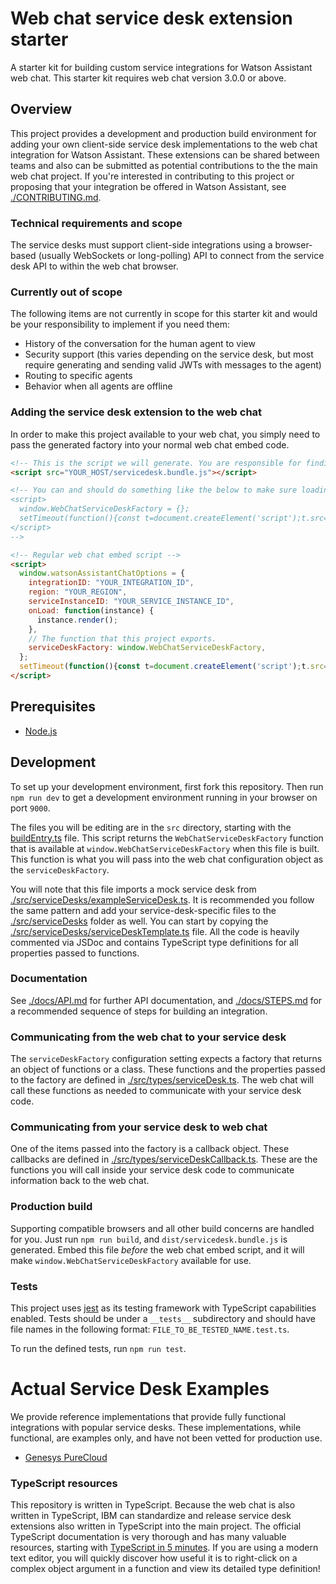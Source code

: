 # Web chat service desk extension starter

A starter kit for building custom service integrations for Watson Assistant web chat. This starter kit requires web chat version 3.0.0 or above.

## Overview

This project provides a development and production build environment for adding your own client-side service desk implementations to the web chat integration for Watson Assistant. These extensions can be shared between teams and also can be submitted as potential contributions to the the main web chat project. If you're interested in contributing to this project or proposing that your integration be offered in Watson Assistant, see [./CONTRIBUTING.md](./CONTRIBUTING.md).

### Technical requirements and scope

The service desks must support client-side integrations using a browser-based (usually WebSockets or long-polling) API to connect from the service desk API to within the web chat browser.

### Currently out of scope

The following items are not currently in scope for this starter kit and would be your responsibility to implement if you need them:

- History of the conversation for the human agent to view
- Security support (this varies depending on the service desk, but most require generating and sending valid JWTs with messages to the agent)
- Routing to specific agents
- Behavior when all agents are offline

### Adding the service desk extension to the web chat

In order to make this project available to your web chat, you simply need to pass the generated factory into your normal web chat embed code.

```html
<!-- This is the script we will generate. You are responsible for finding a place to host it. -->
<script src="YOUR_HOST/servicedesk.bundle.js"></script>

<!-- You can and should do something like the below to make sure loading the script is non-blocking.
<script>
  window.WebChatServiceDeskFactory = {};
  setTimeout(function(){const t=document.createElement('script');t.src='YOUR_HOST/servicedesk.bundle.js';document.head.appendChild(t);});
</script>
-->

<!-- Regular web chat embed script -->
<script>
  window.watsonAssistantChatOptions = {
    integrationID: "YOUR_INTEGRATION_ID",
    region: "YOUR_REGION",
    serviceInstanceID: "YOUR_SERVICE_INSTANCE_ID",
    onLoad: function(instance) {
      instance.render();
    },
    // The function that this project exports.
    serviceDeskFactory: window.WebChatServiceDeskFactory,
  };
  setTimeout(function(){const t=document.createElement('script');t.src='https://web-chat.global.assistant.watson.appdomain.cloud/loadWatsonAssistantChat.js';document.head.appendChild(t);});
</script>
```

## Prerequisites

- [Node.js](https://nodejs.org/en/download/)

## Development

To set up your development environment, first fork this repository. Then run `npm run dev` to get a development environment running in your browser on port `9000`.

The files you will be editing are in the `src` directory, starting with the [buildEntry.ts](./src/buildEntry.ts) file. This script returns the `WebChatServiceDeskFactory` function that is available at `window.WebChatServiceDeskFactory` when this file is built. This function is what you will pass into the web chat configuration object as the `serviceDeskFactory`.

You will note that this file imports a mock service desk from [./src/serviceDesks/exampleServiceDesk.ts](./src/serviceDesks/exampleServiceDesk.ts). It is recommended you follow the same pattern and add your service-desk-specific files to the [./src/serviceDesks](./src/serviceDesks) folder as well. You can start by copying the [./src/serviceDesks/serviceDeskTemplate.ts](./src/serviceDesks/serviceDeskTemplate.ts) file. All the code is heavily commented via JSDoc and contains TypeScript type definitions for all properties passed to functions.

### Documentation

See [./docs/API.md](./docs/API.md) for further API documentation, and [./docs/STEPS.md](./docs/STEPS.md) for a recommended sequence of steps for building an integration.  

### Communicating from the web chat to your service desk

The `serviceDeskFactory` configuration setting expects a factory that returns an object of functions or a class. These functions and the properties passed to the factory are defined in [./src/types/serviceDesk.ts](./src/types/serviceDesk.ts). The web chat will call these functions as needed to communicate with your service desk code.

### Communicating from your service desk to web chat

One of the items passed into the factory is a callback object. These callbacks are defined in [./src/types/serviceDeskCallback.ts](./src/types/serviceDeskCallback.ts). These are the functions you will call inside your service desk code to communicate information back to the web chat.

### Production build

Supporting compatible browsers and all other build concerns are handled for you. Just run `npm run build`, and `dist/servicedesk.bundle.js` is generated. Embed this file *before* the web chat embed script, and it will make `window.WebChatServiceDeskFactory` available for use.

### Tests

This project uses [jest](https://jestjs.io/) as its testing framework with TypeScript capabilities enabled. Tests should be under a `__tests__` subdirectory and should have file names in the following format: `FILE_TO_BE_TESTED_NAME.test.ts`.

To run the defined tests, run `npm run test`.

# Actual Service Desk Examples
We provide reference implementations that provide fully functional integrations with popular service desks. 
These implementations, while functional, are examples only, and have not been vetted for production use.
- [Genesys PureCloud](https://github.com/watson-developer-cloud/assistant-web-chat-service-desk-starter/tree/master/src/actualServiceDeskExamples/genesysPureCloud)  

### TypeScript resources

This repository is written in TypeScript. Because the web chat is also written in TypeScript, IBM can standardize and release service desk extensions also written in TypeScript into the main project. The official TypeScript documentation is very thorough and has many valuable resources, starting with [TypeScript in 5 minutes](https://www.typescriptlang.org/docs/handbook/typescript-in-5-minutes.html). If you are using a modern text editor, you will quickly discover how useful it is to right-click on a complex object argument in a function and view its detailed type definition!
